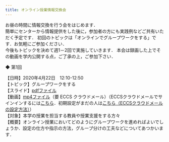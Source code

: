 ```yaml
---
title: オンライン授業情報交換会
---
```


お昼の時間に情報交換を行う会をはじめます．  
簡単にセンターから情報提供をした後に，参加者の方にも実践例などご共有いただく予定です．
初回のトピックは「オンラインでグループワークをする」です．お気軽にご参加ください．  
今後もトピックを決めて週1－2回で実施していきます．
本会は録画した上でその動画を学内公開する点，ご了承の上，ご参加下さい．

◆ 第1回

【日時】2020年4月22日　12:10-12:50  
【トピック】グループワークをする  
【スライド】[pdfファイル](luncheon_1_slides.pdf)  
【動画】[mp4ファイル](https://drive.google.com/file/d/1YNCYvCSDNBn8iuPgYZ8av_U1q7qPtqJd/view?usp=sharing)（要 ECCS クラウドメール）（ECCSクラウドメールでサインインするには[こちら](https://mail.google.com/a/g.ecc.u-tokyo.ac.jp)．初期設定がまだの人は<a href="https://hwb.ecc.u-tokyo.ac.jp/wp/literacy/email/initialize/" target="_blank">こちら（ECCSクラウドメールの設定方法）</a>）    
【対象】本学の授業を担当する教員や授業支援をする方々  
【概要】オンライン授業においてどのようにグループワークを進めればよいでしょうか．設定の仕方や指示の方法，グループ分けの工夫などについてあつかいます．